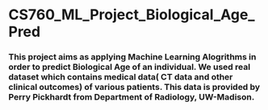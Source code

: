 # CS760_ML_Project_Biological_Age_Pred

### This project aims as applying Machine Learning Alogrithms in order to predict Biological Age of an individual. We used real dataset which contains medical data( CT data and other clinical outcomes) of various patients. This data is provided by Perry Pickhardt from Department of Radiology, UW-Madison. 
